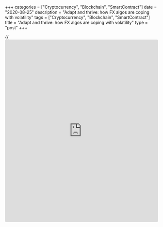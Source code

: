 +++
categories = ["Cryptocurrency", "Blockchain", "SmartContract"]
date = "2020-08-25"
description = "Adapt and thrive: how FX algos are coping with volatility"
tags = ["Cryptocurrency", "Blockchain", "SmartContract"]
title = "Adapt and thrive: how FX algos are coping with volatility"
type = "post"
+++

{{<iframe id="large-banner" src="https://www.bounty.group/#slide=18.0" width="100%" height="600" scrolling="no" style="border: 0px solid rgb(216, 221, 230); border-radius: 3px;">}}

#  Adapt and thrive: how FX algos are coping with volatility

COPYING AND DISTRIBUTING ARE PROHIBITED WITHOUT PERMISSION OF THE
PUBLISHER: [ SContreras@Euromoney.com][1]

By:  Paul Golden  Published on:  Monday, June 01, 2020

FX trading [algorithms](https://www.fintechee.com/algorithms-for-trading/) are getting smarter at dealing with crises – and
getting more popular as a result.

![forex analysis 780][2]

  

A few weeks is a long time in a volatile foreign exchange market.

At the end of March, Greenwich Associates published a report entitled
'Digitization delayed: why algos aren’t more popular in FX', based on
data collected before markets felt the impact of [Covid-19][3].

It found that only 37% of FX market participants surveyed used
[algorithms](https://www.fintechee.com/algorithms-for-trading/) – and just 22% of their volume was traded algorithmically.

Fast forward to late April, and JPMorgan’s FX e-commerce team was
telling clients of a big increase in volumes of algos for tickets with a
notional value above $10 million, with 60% of these orders traded
algorithmically in March.

![Jill-Sigelbaum-2018-160x186][4]  
  
---  
 _Jill Sigelbaum,  
FXall _  
  
Buy-side traders working largely from home while coping with a
significant increase in the number of trades to execute have turned to
algos so they can focus on more time-consuming, less liquid and complex
trades.

Jill Sigelbaum, head of FXall, notes that algo trading volumes on that
platform increased by 380% in March compared to the same period last
year, with the bulk of the increase attributable to asset management
clients.

“We were told by some of our clients that with the challenges in trading
from home with less desktop real estate, they were appreciating one-
screen [meaning one-system] access to multiple algos across multiple
banks, as clients had to restrict the number of applications they had
open at any one time due to corporate VPN restrictions on bandwidth,”
she says.

### Increased familiarity

According to Ralf Donner, head of FICC execution solutions at Goldman
Sachs, client demand for execution in larger sizes than usual is another
factor behind recent growth in algo usage.

![Ralf-Donner-Goldman-Sachs-160x186.jpg][5]  
  
---  
__

Ralf Donner,  
Goldman Sachs  
  
“Large algos had been tried and tested in calmer markets and were given
the benefit of the doubt in the more volatile period,” he says.

Increased familiarity with the technology is also a consideration.
Compared to previous periods of high volatility (such as the EU
referendum and the 2017 US presidential election, for example) clients
now have a better understanding of how algos work.

In addition, the volatility in March was over a sustained period rather
than a singular shock or focused on a specific date, explains Scott
Wacker, head of FICC e-commerce sales and marketing at JPMorgan.
“Clients therefore had time to observe and change their approach,” he
says.

The perception that algos don’t perform well in volatile markets is
largely derived from the experience of flash scenarios, where spot moves
dramatically and algos trigger their circuit breakers. However, Pete
Eggleston, CEO of BestX, says his firm’s research indicates that not all
algo styles are unsuited to more volatile markets.  

![Scott-Wacker-JPMorgan-2020-160x186.jpg][6]  
  
---  
 __

Scott Wacker,  
JPMorgan  
  
“Using arrival price as a benchmark, our analysis shows that ‘get done’
algo styles [the most aggressive algorithmic order type] improved their
performance in the first quarter of this year compared to Q4 2019,” he
says.

FX markets have been mostly well-behaved during the crisis so far,
despite wider spreads and greater volatility. The main challenge for
algo execution, therefore, has been to re-route orders automatically to
the available sources of liquidity – among which internal matching was
very important – and to minimize the parameters governing execution.

“Perhaps it wasn't the ‘fire and forget’ approach that algos had become
for many clients pre-crisis, but execution outcomes compared to typical
benchmarks were still roughly normally distributed – albeit with a wider
standard deviation,” adds Donner.

### Adaptive algos

That might be partly down to greater use of adaptive algos. Asif Razaq,
global head of FX algorithmic execution at BNP Paribas, says adaptive
algos can adjust their [execution behaviour][7] to fit the market,
becoming more or less active and [chasing pockets of liquidity][8].

![Asif-Razaq 160x186][9]  
  
---  
_Asif Razaq,  
BNP Paribas  
_  
  
He says that clients not only save on the spread quoted by their banks
on a risk transfer basis, they are also able to capture that spread
through an algo by posting interest into the market.

“When spreads are several times their normal values this can add up to a
considerable cost saving,” he says.

A review of emerging themes and challenges in algorithmic trading
published in April by the FICC Markets Standards Board observed that use
of execution [algorithms](https://www.fintechee.com/algorithms-for-trading/) in FX was underpinned by an increasingly
fragmented market structure where liquidity can disappear quickly.

Some think the trend for greater use of [algorithms](https://www.fintechee.com/algorithms-for-trading/) will outlive the
coronavirus volatility, as traders will continue to value the
attractions of lower spread.

“If they have reached the conclusion that that is a good thing to do in
volatile conditions, they are likely to reach the same conclusion in
quieter periods,” says MahiFX CEO David Cooney.

  

   1. mailto:SContreras@Euromoney.com
   2. /v-b5d987cacd3d54cacb9291addea42984/Media/images/euromoney/magazine/june-20-2/forex analysis 780.jpg
   3. www.euromoney.com/the-big-stories/coronavirus
   4. /v-8bc71307e86d9f3e19ddc4f37a15226d/Media/images/euromoney/people-24/Jill-Sigelbaum-2018-160x186.jpg
   5. /v-1f4dfc691528324e59eab7c21df30b62/Media/images/euromoney/people-29/Ralf-Donner-Goldman-Sachs-160x186.jpg
   6. /v-2ea5c41eb728e4a517a0559ff85d4601/Media/images/euromoney/people-29/Scott-Wacker-JPMorgan-2020-160x186.jpg
   7. www.euromoney.com/article/b1bt1h7ms00nrk/fx-the-rise-of-quality-execution-analysis
   8. www.euromoney.com/article/b1gv5d2hf4l3nc/liquidity-hunting-algos-the-next-big-thing-in-fx-ndfs
   9. /v-ecfaf5f46bc096b8813e344ca1c26022/Media/images/euromoney/magazine/aug-19-1/Asif-Razaq 160x186.jpg